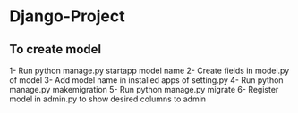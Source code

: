 # Django-Project

## To create model

1- Run python manage.py startapp model name
2- Create fields in model.py of model
3- Add model name in installed apps of setting.py
4- Run python manage.py makemigration
5- Run python manage.py migrate
6- Register model in admin.py to show desired columns to admin
